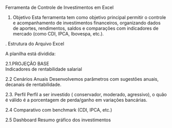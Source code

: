  Ferramenta de Controle de Investimentos em Excel

1. Objetivo
Esta ferramenta tem como objetivo principal permitir o controle e acompanhamento de investimentos financeiros, organizando dados de aportes, rendimentos, saldos e comparações com indicadores de mercado (como CDI, IPCA, Ibovespa, etc.).

. Estrutura do Arquivo Excel

A planilha está dividida: 


2.1.PROJEÇÃO BASE		
Indicadores de rentabilidade salarial 

2.2 Cenários Anuais 
Desenvolvemos parâmetros com sugestões anuais, decanais de rentabilidade. 

2.3. Perfil
Perfil a ser investido ( conservador, moderado, agressivo), o quão é válido é a porcentagem de perda/ganho em variações bancárias.

2.4 Comparativo com benchmark (CDI, IPCA, etc.)

2.5 Dashboard
Resumo gráfico dos investimentos



